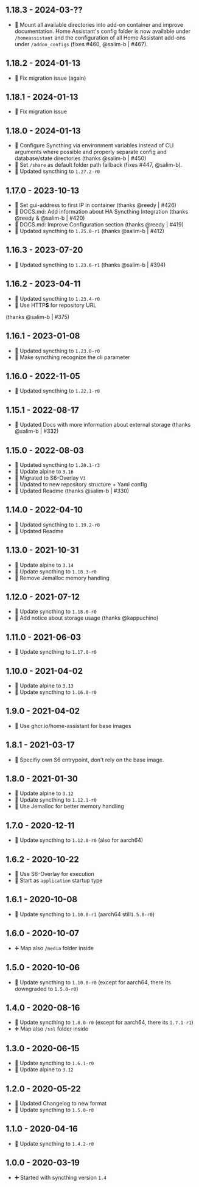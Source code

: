 ## 1.18.3 - 2024-03-??

* 🔨 Mount all available directories into add-on container and improve documentation. Home Assistant's config folder is now available under `/homeassistant` and the configuration of all Home Assistant add-ons under `/addon_configs` (fixes #460, @salim-b | #467).

## 1.18.2 - 2024-01-13

* 🐛 Fix migration issue (again)

## 1.18.1 - 2024-01-13

* 🐛 Fix migration issue

## 1.18.0 - 2024-01-13

* 🔨 Configure Syncthing via environment variables instead of CLI arguments where possible and properly separate config and database/state directories (thanks @salim-b | #450)
* 🔨 Set `/share` as default folder path fallback (fixes #447, @salim-b).
* 🔼 Updated syncthing to `1.27.2-r0`

## 1.17.0 - 2023-10-13

* 🔨 Set gui-address to first IP in container (thanks @reedy | #426)
* 🔨 DOCS.md: Add information about HA Syncthing Integration (thanks @reedy & @salim-b | #420)
* 🔨 DOCS.md: Improve Configuration section (thanks @reedy | #419)
* 🔼 Updated syncthing to `1.25.0-r1` (thanks @salim-b | #412)

## 1.16.3 - 2023-07-20

* 🔼 Updated syncthing to `1.23.6-r1`  (thanks @salim-b | #394)

## 1.16.2 - 2023-04-11

* 🔼 Updated syncthing to `1.23.4-r0`
* 🔨 Use HTTP**S** for repository URL

 (thanks @salim-b | #375)

## 1.16.1 - 2023-01-08

* 🔼 Updated syncthing to `1.23.0-r0`
* 🔨 Make syncthing recognize the cli parameter

## 1.16.0 - 2022-11-05

* 🔼 Updated syncthing to `1.22.1-r0`


## 1.15.1 - 2022-08-17

* 📝 Updated Docs with more information about external storage (thanks @salim-b | #332)


## 1.15.0 - 2022-08-03

* 🔼 Updated syncthing to `1.20.1-r3`
* 🔼 Update alpine to `3.16`
* 🔨 Migrated to S6-Overlay `V3`
* 📝 Updated to new repository structure + Yaml config
* 📝 Updated Readme (thanks @salim-b | #330)


## 1.14.0 - 2022-04-10

* 🔼 Updated syncthing to `1.19.2-r0`
* 📝 Updated Readme


## 1.13.0 - 2021-10-31

* 🔼 Update alpine to `3.14`
* 🔼 Update syncthing to `1.18.3-r0`
* 🔨 Remove Jemalloc memory handling


## 1.12.0 - 2021-07-12

* 🔼 Update syncthing to `1.18.0-r0`
* 📝 Add notice about storage usage (thanks @kappuchino)


## 1.11.0 - 2021-06-03

* 🔼 Update syncthing to `1.17.0-r0`


## 1.10.0 - 2021-04-02

* 🔼 Update alpine to `3.13`
* 🔼 Update syncthing to `1.16.0-r0`


## 1.9.0 - 2021-04-02

* 🔨 Use ghcr.io/home-assistant for base images


## 1.8.1 - 2021-03-17

* 🐛 Specifiy own S6 entrypoint, don't rely on the base image.


## 1.8.0 - 2021-01-30

* 🔼 Update alpine to `3.12`
* 🔼 Update syncthing to `1.12.1-r0`
* 🔨 Use Jemalloc for better memory handling


## 1.7.0 - 2020-12-11

* 🔼 Update syncthing to `1.12.0-r0` (also for aarch64)


## 1.6.2 - 2020-10-22

* 🔨 Use S6-Overlay for execution
* 🔨 Start as `application` startup type


## 1.6.1 - 2020-10-08

* 🔼 Update syncthing to `1.10.0-r1` (aarch64 still`1.5.0-r0`)


## 1.6.0 - 2020-10-07

* ➕ Map also `/media` folder inside


## 1.5.0 - 2020-10-06

* 🔼 Update syncthing to `1.10.0-r0` (except for aarch64, there its downgraded to `1.5.0-r0`)


## 1.4.0 - 2020-08-16

* 🔼 Update syncthing to `1.8.0-r0` (except for aarch64, there its `1.7.1-r1`)
* ➕ Map also `/ssl` folder inside

## 1.3.0 - 2020-06-15

* 🔼 Update syncthing to `1.6.1-r0`
* 🔼 Update alpine to `3.12`

## 1.2.0 - 2020-05-22

* 🔨 Updated Changelog to new format
* 🔼 Update syncthing to `1.5.0-r0`


## 1.1.0 - 2020-04-16

* 🔼 Update syncthing to `1.4.2-r0`


## 1.0.0 - 2020-03-19

* ➕ Started with syncthing version `1.4`
